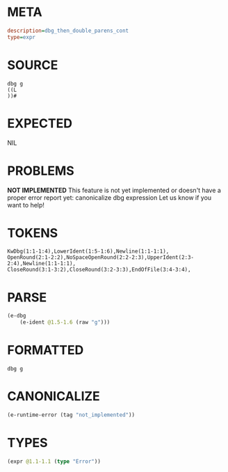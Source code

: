 # META
~~~ini
description=dbg_then_double_parens_cont
type=expr
~~~
# SOURCE
~~~roc
dbg g
((L
))#
~~~
# EXPECTED
NIL
# PROBLEMS
**NOT IMPLEMENTED**
This feature is not yet implemented or doesn't have a proper error report yet: canonicalize dbg expression
Let us know if you want to help!

# TOKENS
~~~zig
KwDbg(1:1-1:4),LowerIdent(1:5-1:6),Newline(1:1-1:1),
OpenRound(2:1-2:2),NoSpaceOpenRound(2:2-2:3),UpperIdent(2:3-2:4),Newline(1:1-1:1),
CloseRound(3:1-3:2),CloseRound(3:2-3:3),EndOfFile(3:4-3:4),
~~~
# PARSE
~~~clojure
(e-dbg
	(e-ident @1.5-1.6 (raw "g")))
~~~
# FORMATTED
~~~roc
dbg g
~~~
# CANONICALIZE
~~~clojure
(e-runtime-error (tag "not_implemented"))
~~~
# TYPES
~~~clojure
(expr @1.1-1.1 (type "Error"))
~~~
